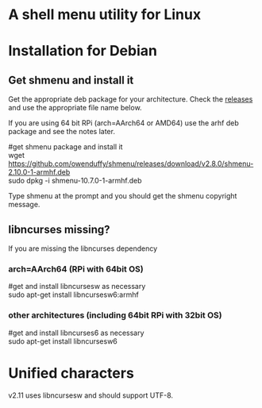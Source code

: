 # A shell menu utility for Linux

# Installation for Debian
## Get shmenu and install it
Get the appropriate deb package for your architecture. Check the [releases](https://github.com/owenduffy/shmenu/releases) and use the
appropriate file name below.

If you are using 64 bit RPi (arch=AArch64 or AMD64) use the arhf deb package and see the notes later.

#get shmenu package and install it  
wget https://github.com/owenduffy/shmenu/releases/download/v2.8.0/shmenu-2.10.0-1-armhf.deb  
sudo dpkg -i shmenu-10.7.0-1-armhf.deb

Type shmenu at the prompt and you should get the shmenu copyright message.

## libncurses missing?

If you are missing the libncurses dependency

### arch=AArch64 (RPi with 64bit OS)

#get and install libncursesw as necessary  
sudo apt-get install libncursesw6:armhf

### other architectures (including 64bit RPi with 32bit OS)

#get and install libncurses6 as necessary  
sudo apt-get install libncursesw6

# Unified characters

v2.11 uses libncursesw and should support UTF-8.
